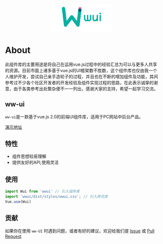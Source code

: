<p align="center">
  <a href="https://at.aotu.io/">
    <img width="200" src="https://github.com/vannvan/w-ui/blob/gh-pages/src/assets/logo.png?raw=true">
  </a>
</p>

# About

此组件库的主要用途是将自己在运用vue.js过程中的经验汇总为可以与更多人共享的资源。目前市面上诸多基于vue.js的UI框架数不胜数，这个组件库也仅由我一个人维护开发，尝试自己亲手造轮子的过程，并且也在不断的增加组件及功能，其间参考过不少各个社区开发者的开发经验及组件实现过程的思路，在此表示诚挚的谢意，由于各类参考出处繁杂便不一一列出，感谢大家的支持，希望一起学习交流。

## ww-ui

`ww-ui`是一款基于vue.js  2.0的前端UI组件库，适用于PC网站中后台产品。

[演示地址](https://vannvan.github.io/w-ui/dist/#/)

## 特性

- 组件思想较易理解
- 提供友好的API,使用灵活

## 使用

``` js
import Wui from 'wwui' // 引入组件库
import 'wwui/dist/styles/wwui.css'; // 引入样式库
Vue.use(Wui)
```

## 贡献

如果你在使用 `ww-UI` 时遇到问题，或者有好的建议，欢迎给我们提 [Issue](https://github.com/vannvan/w-ui/issues) 或 [Pull Request](https://github.com/vannvan/w-ui/pulls)
